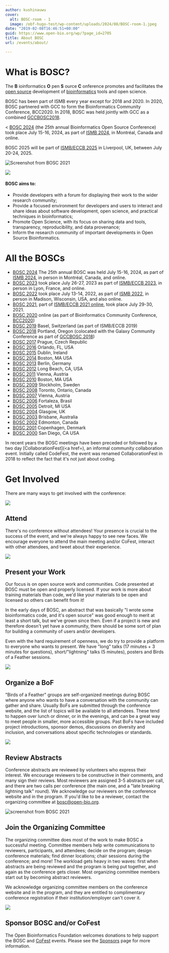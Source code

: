 ```yaml
---
author: kushinauwu
cover:
  alt: BOSC-room - 1
  image: /obf-hugo-test/wp-content/uploads/2024/08/BOSC-room-1.jpeg
date: "2019-02-08T16:46:51+00:00"
guid: https://www.open-bio.org/wp/?page_id=2705
title: About BOSC
url: /events/about/

---
```

# What is BOSC?

The **B** ioinformatics **O** pen **S** ource **C** onference promotes and facilitates the [open source](https://en.wikipedia.org/wiki/open_source) development of [bioinformatics](https://en.wikipedia.org/wiki/bioinformatics) tools and open science.

BOSC has been part of ISMB every year except for 2018 and 2020. In 2020, BOSC partnered with GCC to form the Bioinformatics Community Conference, BCC2020. In 2018, BOSC was held jointly with GCC as a combined [GCCBOSC2018](https://gccbosc2018.sched.com/).

< [BOSC 2024](/obf-hugo-test/events/bosc-2024) (the 25th annual Bioinformatics Open Source Conference) took place July 15-16, 2024, as part of [ISMB 2024](https://www.iscb.org/ismbeccb2023), in Montréal, Canada and online.

BOSC 2025 will be part of [ISMB/ECCB 2025](https://www.iscb.org/ismbeccb2025/home) in Liverpool, UK, between July 20-24, 2025.

![Screenshot from BOSC 2021](/obf-hugo-test/wp-content/uploads/2022/01/bosc-2021-closing-composite-bigger.png)

![](/obf-hugo-test/wp-content/uploads/2019/03/codefest-some-people.jpg)

#### BOSC aims to:

- Provide developers with a forum for displaying their work to the wider research community;
- Provide a focused environment for developers and users to interact and share ideas about software development, open science, and practical techniques in bioinformatics;
- Promote Open Science, with its focus on sharing data and tools, transparency, reproducibility, and data provenance;
- Inform the research community of important developments in Open Source Bioinformatics.

# All the BOSCs

- [BOSC 2024](/obf-hugo-test/events/bosc-2024/) The 25th annual BOSC was held July 15-16, 2024, as part of [ISMB 2024](https://www.iscb.org/ismbeccb2024), in person in Montréal, Canada, and online.
- [BOSC 2023](/obf-hugo-test/events/bosc-2023/) took place July 26-27, 2023 as part of [ISMB/ECCB 2023](https://www.iscb.org/ismbeccb2023), in person in Lyon, France, and online.
- [BOSC 2022](/obf-hugo-test/events/bosc-2022/) took place July 13-14, 2022, as part of [ISMB 2022](https://www.iscb.org/ismb2022), in person in Madison, Wisconsin, USA, and also online.
- [BOSC 2021](/obf-hugo-test/events/bosc-2021/), part of [ISMB/ECCB 2021 online](https://www.iscb.org/ismbeccb2021), took place July 29-30, 2021.
- [BOSC 2020](/obf-hugo-test/events/bosc/) online (as part of Bioinformatics Community Conference, [BCC2020](https://bcc2020.github.io/))
- [BOSC 2019](/obf-hugo-test/events/bosc-2019/) Basel, Switzerland (as part of ISMB/ECCB 2019)
- [BOSC 2018](/obf-hugo-test/wiki/BOSC_2018) Portland, Oregon (colocated with the Galaxy Community Conference as part of [GCCBOSC 2018](/obf-hugo-test/2018/07/27/gccbosc-2018-post-meeting-report/))
- [BOSC 2017](/obf-hugo-test/wiki/BOSC_2017) Prague, Czech Republic
- [BOSC 2016](/obf-hugo-test/wiki/BOSC_2016) Orlando, FL, USA
- [BOSC 2015](/obf-hugo-test/wiki/BOSC_2015) Dublin, Ireland
- [BOSC 2014](/obf-hugo-test/wiki/BOSC_2014) Boston, MA USA
- [BOSC 2013](/obf-hugo-test/wiki/BOSC_2013) Berlin, Germany
- [BOSC 2012](/obf-hugo-test/wiki/BOSC_2012) Long Beach, CA, USA
- [BOSC 2011](/obf-hugo-test/wiki/BOSC_2011) Vienna, Austria
- [BOSC 2010](/obf-hugo-test/wiki/BOSC_2010) Boston, MA USA
- [BOSC 2009](/obf-hugo-test/wiki/BOSC_2009) Stockholm, Sweden
- [BOSC 2008](/obf-hugo-test/wiki/BOSC_2008) Toronto, Ontario, Canada
- [BOSC 2007](/obf-hugo-test/wiki/BOSC_2007) Vienna, Austria
- [BOSC 2006](/obf-hugo-test/wiki/BOSC_2006) Fortaleza, Brasil
- [BOSC 2005](/obf-hugo-test/wiki/BOSC_2005) Detroit, MI USA
- [BOSC 2004](/obf-hugo-test/wiki/BOSC_2004) Glasgow, UK
- [BOSC 2003](/obf-hugo-test/wiki/BOSC_2003) Brisbane, Australia
- [BOSC 2002](/obf-hugo-test/wiki/BOSC_2002) Edmonton, Canada
- [BOSC 2001](/obf-hugo-test/wiki/BOSC_2001) Copenhagen, Denmark
- [BOSC 2000](/obf-hugo-test/wiki/BOSC_2000) San Diego, CA USA

In recent years the BOSC meetings have been preceded or followed by a two day [CollaborationFest](<a href=), an informal community collaboration event. Initially called CodeFest, the event was renamed CollaborationFest in 2018 to reflect the fact that it's not just about coding.

# Get Involved

There are many ways to get involved with the conference:

![](/obf-hugo-test/wp-content/uploads/2023/08/BOSC2023-crowded-room-Jason-standing-1.png)

## Attend

There's no conference without attendees! Your presence is crucial to the success of the event, and we're always happy to see new faces. We encourage everyone to attend the main meeting and/or CoFest, interact with other attendees, and tweet about their experience.

![](/obf-hugo-test/wp/wp-content/uploads/2019/03/Sehrish-Kanwal-poster-1-1.jpg)

## Present your Work

Our focus is on open source work and communities. Code presented at BOSC must be open and properly licensed. If your work is more about training materials than code, we'd like your materials to be open and licensed so others can benefit from it!

In the early days of BOSC, an abstract that was basically "I wrote some bioinformatics code, and it's open source" was good enough to merit at least a short talk, but we've grown since then. Even if a project is new and therefore doesn't yet have a community, there should be some sort of plan for building a community of users and/or developers.

Even with the hard requirement of openness, we do try to provide a platform to everyone who wants to present. We have "long" talks (17 minutes + 3 minutes for questions), short/"lightning" talks (5 minutes), posters and Birds of a Feather sessions.

![](/obf-hugo-test/wp/wp-content/uploads/2019/03/obf-bof-3.jpg)

## Organize a BoF

"Birds of a Feather" groups are self-organized meetings during BOSC where anyone who wants to have a conversation with the community can gather and share. Usually BoFs are submitted through the conference website, and the list of topics will be available to all attendees. These tend to happen over lunch or dinner, or in the evenings, and can be a great way to meet people in smaller, more accessible groups. Past BoFs have included project introductions, sponsor demos, discussions on diversity and inclusion, and conversations about specific technologies or standards.

![](/obf-hugo-test/wp-content/uploads/2022/01/Thorin-Tabor-and-Malvika.png)

## Review Abstracts

Conference abstracts are reviewed by volunteers who express their interest. We encourage reviewers to be constructive in their comments, and many sign their reviews. Most reviewers are assigned 3-5 abstracts per call, and there are two calls per conference (the main one, and a "late breaking lightning talk" round). We acknowledge our reviewers on the conference website and in the program. If you'd like to be a reviewer, contact the organizing committee at bosc@open-bio.org.

![screenshot from BOSC 2021](/obf-hugo-test/wp-content/uploads/2022/01/Nomi-Moni-closing-slide-by-PeterCock.jpeg)

## Join the Organizing Committee

The organizing committee does most of the work to make BOSC a successful meeting. Committee members help write communications to reviewers, participants, and attendees; decide on the program; design conference materials; find dinner locations; chair sessions during the conference; and more! The workload gets heavy in two waves: first when abstracts are being reviewed and the program is being put together, and again as the conference gets closer. Most organizing committee members start out by becoming abstract reviewers.

We acknowledge organizing committee members on the conference website and in the program, and they are entitled to complimentary conference registration if their institution/employer can't cover it.

![](/obf-hugo-test/wp-content/uploads/2022/01/BOSC-roundtable-2021-Jul-29-1-1.jpeg)

## Sponsor BOSC and/or CoFest

The Open Bioinformatics Foundation welcomes donations to help support the BOSC and [CoFest](/obf-hugo-test/events/bosc/collaborationfest/) events. Please see the [Sponsors](/obf-hugo-test/events/bosc/sponsors/) page for more information.
